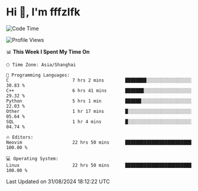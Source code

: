 # Hi 👋, I'm fffzlfk

<!--START_SECTION:waka-->
![Code Time](http://img.shields.io/badge/Code%20Time-962%20hrs%201%20min-blue)

![Profile Views](http://img.shields.io/badge/Profile%20Views-0-blue)

📊 **This Week I Spent My Time On** 

```text
🕑︎ Time Zone: Asia/Shanghai

💬 Programming Languages: 
C                        7 hrs 2 mins        ████████░░░░░░░░░░░░░░░░░   30.83 % 
C++                      6 hrs 41 mins       ███████░░░░░░░░░░░░░░░░░░   29.32 % 
Python                   5 hrs 1 min         ██████░░░░░░░░░░░░░░░░░░░   22.03 % 
Other                    1 hr 17 mins        █░░░░░░░░░░░░░░░░░░░░░░░░   05.64 % 
SQL                      1 hr 4 mins         █░░░░░░░░░░░░░░░░░░░░░░░░   04.74 % 

🔥 Editors: 
Neovim                   22 hrs 50 mins      █████████████████████████   100.00 % 

💻 Operating System: 
Linux                    22 hrs 50 mins      █████████████████████████   100.00 % 
```


 Last Updated on 31/08/2024 18:12:22 UTC
<!--END_SECTION:waka-->
